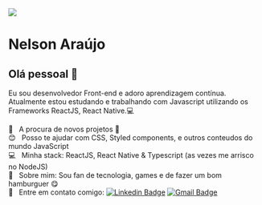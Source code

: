 <img width="auto" src="https://ik.imagekit.io/t58nj4hrrhv/neverstoplearning_KsHDH5f5T.jpg">


# Nelson Araújo

## Olá pessoal 👋
Eu sou desenvolvedor Front-end e adoro aprendizagem contínua.<br/>
Atualmente estou estudando e trabalhando com Javascript utilizando os Frameworks ReactJS, React Native.:computer:

 :rocket:  &nbsp; A procura de novos projetos :rocket:
 <br/> :blush: &nbsp; Posso te ajudar com CSS, Styled components, e outros conteudos do mundo JavaScript
 <br/> :computer: &nbsp; Minha stack: ReactJS, React Native & Typescript (as vezes me arrisco no NodeJS)
 <br/> 💬  &nbsp; Sobre mim: Sou fan de tecnologia, games e de fazer um bom hamburguer :yum:
 <br/> :email: &nbsp; Entre em contato comigo: [![Linkedin Badge](https://img.shields.io/badge/-Nelson-blue?style=flat-square&logo=Linkedin&logoColor=white&link=https://www.linkedin.com/in/tgmarinho/)](https://www.linkedin.com/in/nelsonsantosaraujo/)
[![Gmail Badge](https://img.shields.io/badge/-nelsonsantosaraujo@hotmail.com-red?style=flat-square&link=mailto:nelsonsantosaraujo@hotmail.com)](mailto:nelsonsantosaraujo@hotmail.com)
